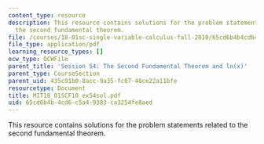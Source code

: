 ```yaml
---
content_type: resource
description: This resource contains solutions for the problem statements related to
  the second fundamental theorem.
file: /courses/18-01sc-single-variable-calculus-fall-2010/65cd6b4b4cd6c5a49383ca3254fe8aed_MIT18_01SCF10_ex54sol.pdf
file_type: application/pdf
learning_resource_types: []
ocw_type: OCWFile
parent_title: 'Session 54: The Second Fundamental Theorem and ln(x)'
parent_type: CourseSection
parent_uid: 435c91b0-8acc-9a35-fc07-48ce22a11bfe
resourcetype: Document
title: MIT18_01SCF10_ex54sol.pdf
uid: 65cd6b4b-4cd6-c5a4-9383-ca3254fe8aed
---
```

This resource contains solutions for the problem statements related to the second fundamental theorem.

